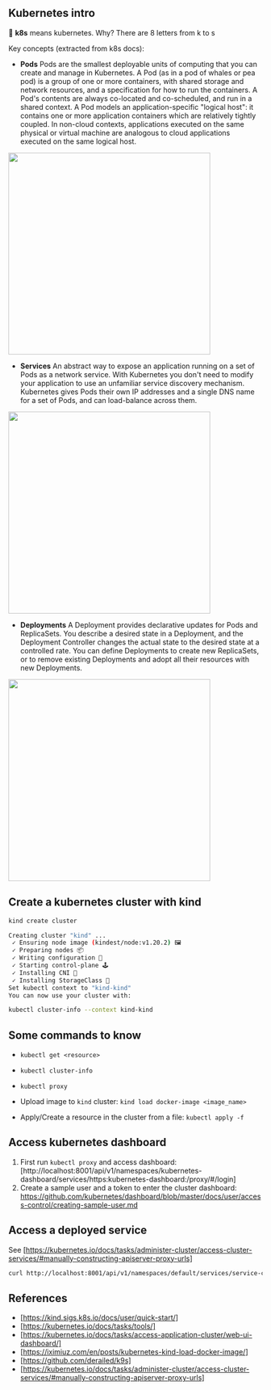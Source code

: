 ## Kubernetes intro

🍊 **k8s** means kubernetes. Why? There are 8 letters from k to s

Key concepts (extracted from k8s docs):

- **Pods**
  Pods are the smallest deployable units of computing that you can create and manage in Kubernetes.
  A Pod (as in a pod of whales or pea pod) is a group of one or more containers, with shared storage and network resources, and a specification for how to run the containers. A Pod's contents are always co-located and co-scheduled, and run in a shared context. A Pod models an application-specific "logical host": it contains one or more application containers which are relatively tightly coupled. In non-cloud contexts, applications executed on the same physical or virtual machine are analogous to cloud applications executed on the same logical host.

<img src="https://pbs.twimg.com/media/DssHegKX4AA3pgY.jpg" width="400">

- **Services**
  An abstract way to expose an application running on a set of Pods as a network service.
  With Kubernetes you don't need to modify your application to use an unfamiliar service discovery mechanism. Kubernetes gives Pods their own IP addresses and a single DNS name for a set of Pods, and can load-balance across them.

<img src="https://s03.s3c.es/imag/_v0/771x420/f/c/6/trump-kim-corea-norte-junio-2019-reuters.jpg" width="400">

- **Deployments**
  A Deployment provides declarative updates for Pods and ReplicaSets.
  You describe a desired state in a Deployment, and the Deployment Controller changes the actual state to the desired state at a controlled rate. You can define Deployments to create new ReplicaSets, or to remove existing Deployments and adopt all their resources with new Deployments.

<img src="https://images.daznservices.com/di/library/GOAL/37/9d/jose-mourinho-tottenham-2019-20_ru3bsoi0ft6iz3y1xfoa2rw0.png?t=1117018800&quality=60&w=1200&h=800" width="400">

## Create a kubernetes cluster with kind

```bash
kind create cluster
```

```bash
Creating cluster "kind" ...
 ✓ Ensuring node image (kindest/node:v1.20.2) 🖼
 ✓ Preparing nodes 📦
 ✓ Writing configuration 📜
 ✓ Starting control-plane 🕹️
 ✓ Installing CNI 🔌
 ✓ Installing StorageClass 💾
Set kubectl context to "kind-kind"
You can now use your cluster with:

kubectl cluster-info --context kind-kind
```

## Some commands to know

- `kubectl get <resource>`
- `kubectl cluster-info`
- `kubectl proxy`

- Upload image to `kind` cluster: `kind load docker-image <image_name>`
- Apply/Create a resource in the cluster from a file: `kubectl apply -f`

## Access kubernetes dashboard

1. First run `kubectl proxy` and access dashboard:
   [http://localhost:8001/api/v1/namespaces/kubernetes-dashboard/services/https:kubernetes-dashboard:/proxy/#/login]
2. Create a sample user and a token to enter the cluster dashboard:
   https://github.com/kubernetes/dashboard/blob/master/docs/user/access-control/creating-sample-user.md

## Access a deployed service

See [https://kubernetes.io/docs/tasks/administer-cluster/access-cluster-services/#manually-constructing-apiserver-proxy-urls]

```bash
curl http://localhost:8001/api/v1/namespaces/default/services/service-core-code-school:http/proxy/
```

## References

- [https://kind.sigs.k8s.io/docs/user/quick-start/]
- [https://kubernetes.io/docs/tasks/tools/]
- [https://kubernetes.io/docs/tasks/access-application-cluster/web-ui-dashboard/]
- [https://iximiuz.com/en/posts/kubernetes-kind-load-docker-image/]
- [https://github.com/derailed/k9s]
- [https://kubernetes.io/docs/tasks/administer-cluster/access-cluster-services/#manually-constructing-apiserver-proxy-urls]
